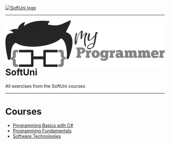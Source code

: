 <a href="https://softuni.bg" rel="Courses">  ![SoftUni logo][logo] <a/>

[logo]: http://innovationstarterbox.bg/wp-content/uploads/2016/05/Softuni_logo_trasparent.png "SoftUni Logo"

---
<img src="logo.png" align="right" />


# SoftUni
All exercises from the SoftUni courses

---

# Courses
- [Programming Basics with C#](https://github.com/peyopeev0206/SoftUni/tree/master/Programming%20Basics%20with%20C%23)
- [Programming Fundamentals](https://github.com/peyopeev0206/SoftUni/tree/master/Programming%20Fundamentals)
- [Software Technologies](https://github.com/peyopeev0206/SoftUni/tree/master/Software%20Technologies)


